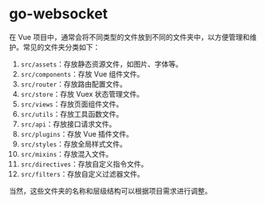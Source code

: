 # go-websocket

在 Vue 项目中，通常会将不同类型的文件放到不同的文件夹中，以方便管理和维护。常见的文件夹分类如下：

1. `src/assets`：存放静态资源文件，如图片、字体等。
2. `src/components`：存放 Vue 组件文件。
3. `src/router`：存放路由配置文件。
4. `src/store`：存放 Vuex 状态管理文件。
5. `src/views`：存放页面组件文件。
6. `src/utils`：存放工具函数文件。
7. `src/api`：存放接口请求文件。
8. `src/plugins`：存放 Vue 插件文件。
9. `src/styles`：存放全局样式文件。
10. `src/mixins`：存放混入文件。
11. `src/directives`：存放自定义指令文件。
12. `src/filters`：存放自定义过滤器文件。

当然，这些文件夹的名称和层级结构可以根据项目需求进行调整。